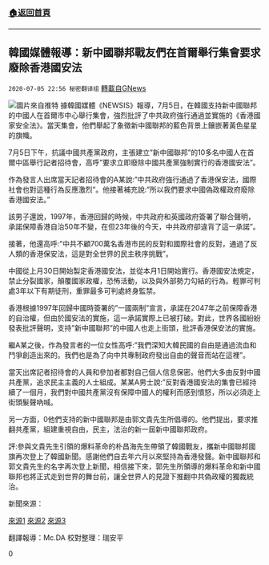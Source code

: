 ###  [:house:返回首頁](https://github.com/ourhimalayas/txt)
---

## 韓國媒體報導：新中國聯邦戰友們在首爾舉行集會要求廢除香港國安法
`2020-07-05 22:56 秘密翻译组` [轉載自GNews](https://gnews.org/zh-hant/255146/)

![](https://s3.amazonaws.com/gnews-media-offload/wp-content/uploads/2020/07/05225322/cropped_image1-4.png)圖片來自推特
據韓國媒體《NEWSIS》報導，7月5日，在韓國支持新中國聯邦的中國人在首爾市中心舉行集會，強烈批評了中共政府強行通過並實施的《香港國家安全法》。當天集會，他們舉起了象徵新中國聯邦的藍色背景上鑲嵌著黃色星星的旗幟。

7月5日下午，抗議中國共產黨政府，主張建立”新中國聯邦”的10多名中國人在首爾中區舉行記者招待會，高呼”要求立即廢除中國共產黨強制實行的香港國安法”。

作為發言人出席當天記者招待會的A某說:”中共政府強行通過了香港保安法，國際社會也對這種行為反應激烈”。他接著補充說:”所以我們要求中國偽政權政府廢除香港國安法。”

該男子還說，1997年，香港回歸的時候，中共政府和英國政府簽署了聯合聲明，承諾保障香港自治50年不變，在但23年後的今天，中共政府卻違背了這一承諾”。

接著，他還高呼:”中共不顧700萬名香港市民的反對和國際社會的反對，通過了反人類的香港保安法，這是對全世界的民主秩序挑戰”。

中國從上月30日開始製定香港國安法，並從本月1日開始實行。香港國安法規定，禁止分裂國家，顛覆國家政權，恐怖活動，以及與外部勢力勾結的行為。輕罪可判處3年以下有期徒刑，重罪最多可判處終身監禁。

香港根據1997年回歸中國時簽署的”一國兩制”宣言，承諾在2047年之前保障香港的自治權，但由於國安法的實施，這一承諾實際上已被打破。對此，世界各國紛紛發表批評聲明，支持”新中國聯邦”的中國人也走上街頭，批評香港保安法的實施。

繼A某之後，作為發言者的一位女性高呼:”我們深知大韓民國的自由是通過流血和鬥爭創造出來的。我們也是為了向中共專制政府發出自由的聲音而站在這裡”。

當天出席記者招待會的人員和參加者都對自己個人信息保密。他們大多由反對中國共產黨，追求民主主義的人士組成。某某A男士說:”反對香港國安法的集會已經持續了一個月，我們對中國共產黨沒有保障中國人的權利而感到憤怒，所以必須走上街頭髮聲吶喊。

另一方面，0他們支持的新中國聯邦是由郭文貴先生所倡導的。他們提出，要求推翻共產黨，組建重視自由，民主，法治的新一屆新中國聯邦政府。

評:參與文貴先生引領的爆料革命的朴昌海先生帶領了韓國戰友，攜新中國聯邦國旗再次登上了韓國新聞。感謝他們自去年六月以來堅持為香港發聲。新中國聯邦和郭文貴先生的名字再次登上新聞，相信接下來，郭先生所領導的爆料革命和新中國聯邦也將正式走到世界的舞台前，讓全世界人的見證下推翻中共偽政權的獨裁統治。

新聞來源：

[來源1](https://n.news.naver.com/article/003/0009950985) 
 [來源2](https://n.news.naver.com/article/003/0009950939) [來源3](https://n.news.naver.com/article/005/0001338543)

翻譯報導：Mc.DA 
校對整理：瑞安平

0
